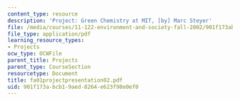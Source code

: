 ```yaml
---
content_type: resource
description: 'Project: Green Chemistry at MIT, [by] Marc Steyer'
file: /media/courses/11-122-environment-and-society-fall-2002/901f173abcb19aed8264e623f98e0ef0_fa01projectpresentation02.pdf
file_type: application/pdf
learning_resource_types:
- Projects
ocw_type: OCWFile
parent_title: Projects
parent_type: CourseSection
resourcetype: Document
title: fa01projectpresentation02.pdf
uid: 901f173a-bcb1-9aed-8264-e623f98e0ef0
---
```

